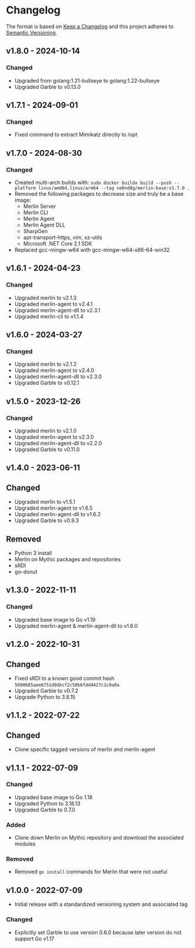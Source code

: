 # Changelog

The format is based on [Keep a Changelog](http://keepachangelog.com/en/1.0.0/)
and this project adheres to [Semantic Versioning](http://semver.org/spec/v2.0.0.html).

## v1.8.0 - 2024-10-14

### Changed

- Upgraded from golang:1.21-bullseye to golang:1.22-bullseye
- Upgraded Garble to v0.13.0

## v1.7.1 - 2024-09-01

### Changed

- Fixed command to extract Mimikatz directly to /opt

## v1.7.0 - 2024-08-30

### Changed

- Created multi-arch builds with: `sudo docker buildx build --push --platform linux/amd64,linux/arm64 --tag ne0nd0g/merlin-base:v1.7.0 .`
- Removed the following packages to decrease size and truly be a base image:
    - Merlin Server
    - Merlin CLI
    - Merlin Agent
    - Merlin Agent DLL
    - SharpGen
    - apt-transport-https, vim, xz-utils
    - Microsoft .NET Core 2.1 SDK
- Replaced gcc-mingw-w64 with gcc-mingw-w64-x86-64-win32

## v1.6.1 - 2024-04-23

### Changed

- Upgraded merlin to v2.1.3
- Upgraded merlin-agent to v2.4.1
- Upgraded merlin-agent-dll to v2.3.1
- Upgraded merlin-cli to v1.1.4

## v1.6.0 - 2024-03-27

### Changed

- Upgraded merlin to v2.1.2
- Upgraded merlin-agent to v2.4.0
- Upgraded merlin-agent-dll to v2.3.0
- Upgraded Garble to v0.12.1

## v1.5.0 - 2023-12-26

### Changed

- Upgraded merlin to v2.1.0
- Upgraded merlin-agent to v2.3.0
- Upgraded merlin-agent-dll to v2.2.0
- Upgraded Garble to v0.11.0

## v1.4.0 - 2023-06-11

## Changed

- Upgraded merlin to v1.5.1
- Upgraded merlin-agent to v1.6.5
- Upgraded merlin-agent-dll to v1.6.2
- Upgraded Garble to v0.9.3

## Removed

- Python 3 install
- Merlin on Mythic packages and repositories
- sRDI
- go-donut

## v1.3.0 - 2022-11-11

### Changed

- Upgraded base image to Go v1.19
- Upgraded merlin-agent & merlin-agent-dll to v1.6.0

## v1.2.0 - 2022-10-31

## Changed

- Fixed sRDI to a known good commit hash `5690685aee6751d0dbcf2c50b6fdd4427c1c9a0a`
- Upgraded Garble to v0.7.2
- Upgrade Python to 3.8.15

## v1.1.2 - 2022-07-22

## Changed

- Clone specific tagged versions of merlin and merlin-agent

## v1.1.1 - 2022-07-09

### Changed

- Upgraded base image to Go 1.18
- Upgraded Python to 3.18.13
- Upgraded Garble to 0.7.0

### Added

- Clone down Merlin on Mythic repository and download the associated modules

### Removed

- Removed `go install` commands for Merlin that were not useful

## v1.0.0 - 2022-07-09

- Initial release _with_ a standardized versioning system and associated tag

### Changed

- Explicitly set Garble to use version 0.6.0 because later version do not support Go v1.17
